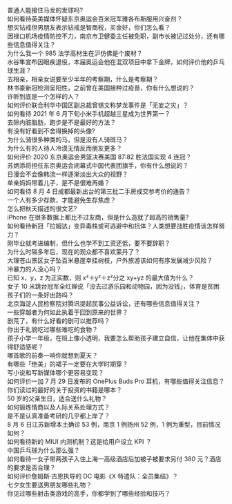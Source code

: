 普通人能接住马龙的发球吗?  
如何看待英美媒体怀疑东京奥运会百米冠军雅各布斯服用兴奋剂？  
想买钻戒但男朋友表示钻戒是智商税，买金好，你们怎么看？  
因禄口机场疫情防控不力，南京市卫健委主任被免职，副市长被记过处分，还有哪些信息值得关注？  
为什么我一个 985 法学高材生在沪仿佛是个废材？  
水谷隼宣布因眼疾退役，本届奥运会他在混双项目中拿下金牌，如何评价他的乒乓球生涯？  
去相亲，相亲女说要至少半年的考察期，什么是考察期？  
林书豪新冠检测呈阳性，之前曾在美国接种过疫苗，你有什么想说的？  
许昕到底是一个怎样的人？  
如何评价联合利华中国区副总裁曾锡文称梦龙事件是「无妄之灾」？  
如何看待 2021 年 6 月下旬小米手机超越三星成为世界第一？  
去除内脏脂肪，跑步是不是最好的方法？  
有没有好看到不舍得换掉的头像?  
为什么骑很多种类的马，但是没有人骑斑马？  
为什么有的人待人冷漠无情反而朋友更多？  
如何评价 2020 东京奥运会男篮决赛美国 87:82 胜法国实现 4 连冠？  
苏炳添将担任东京奥运会闭幕式中国代表团旗手，你有什么想说的？  
日漫会不会像韩流一样逐渐淡出大众的视野？  
单亲妈妈带着儿子，是不是很难再婚？  
如何看待 8 月 4 日成都最新出台的第三批二手房成交参考价的通告？  
一个人有多少存款，才能避免生存焦虑？  
怎么把秋天描述的很文艺?  
iPhone 在很多数据上都比不过友商，但是什么造就了超高的销售量?  
如何看待新冠「拉姆达」变异毒株或可逃避中和抗体？人类想要战胜疫情该怎样努力？  
刚毕业就考进编制，但什么也学不到工资还低，要不要辞职？  
为什么时隔多年后，现在的观众都不喜欢蒙丹了？  
大理苍山景区女子坠百米悬崖幸挂树枝，户外旅游该如何有序发展减少风险？  
冷暴力的人没心吗？  
已知 x，y，z 为正实数，则 x²＋y²＋z²分之 xy+yz 的最大值为什么？  
女子 10 米跳台冠军全红婵说「没去过游乐园和动物园，因为没钱」，体育是贫困孩子们的一条好出路吗？  
北京海淀人民检察院对腾讯提起民事公益诉讼，还有哪些信息值得关注？  
一些穿越者为何如此执着于回到原来的世界？  
剧荒了，有什么好看的剧可以推荐吗？  
你出于礼貌吃过哪些难吃的食物？  
孩子小学一年级，在班上像小透明，我要怎么帮助孩子建立自信，让他在集体中获得舒适感呢？  
哪首歌的前奏一响你就想到夏天？  
有哪些「绝美」的裙子一定要在大学时期穿？  
写小说和写新媒体哪个更容易变现？  
如何评价一加 7 月 29 日发布的 OnePlus Buds Pro 耳机，有哪些值得关注信息？  
你们读过的最好的关于投资的书籍是哪本？  
50 岁的父亲生日，适合送什么礼物？  
如何锻炼情商以及人际关系处理方式？  
是不是认真准备考研的几乎都上岸了？  
8 月 6 日江苏新增本土确诊 53 例，南京 1 例扬州 52 例，1 例为重型，目前情况如何？  
如何看待新的 MIUI 内测机制？这是给用户设立 KPI ？  
中国乒乓球为什么那么强？  
如何看待一女子带两孩子入住上海一高级酒店后加被子被要求另付 380 元？酒店的要求是否合理？  
如何评价詹姆斯·古恩执导的 DC 电影《X 特遣队：全员集结》？  
七夕女生要送男朋友哪些礼物？  
你见过哪些射击类游戏的高手，你都学到了哪些经验和技巧？  
